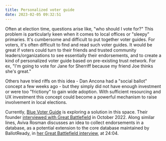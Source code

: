 ```yaml
---
title: Personalized voter guide
date: 2023-02-05 09:32:51
---
```


Often at election time, questions arise like, "who should I vote for?" This problem is particularly keen when it comes to local offices or "sleepy" primaries. It's cumbersome and difficult to put together voter guides. For voters, it's often difficult to find and read such voter guides. It would be great if voters could turn to their friends and trusted community leaders/organizations to see essentially their endorsements, and to create a kind of personalized voter guide based on pre-existing trust network. For ex, "I'm going to vote for Jane for Sherriff because my friend Joe thinks she's great."

Others have tried riffs on this idea - Dan Ancona had a "social ballot" concept a few weeks ago - but they simply did not have enough investment or were too "frictiony" to gain wide adoption. With sufficient resourcing and UX investment this concept could become a powerful mechanism to raise involvement in local elections.

Currently, [Blue Voter Guide](https://bluevoterguide.org/) is exploring a solution in this space. Their founder [interviewed with Great Battlefield](https://www.resistancedashboard.com/node/1093) in October 2022. Along similar lines, Aviva Rosman discusses an idea to collect endorsements in a database, as a potential extension to the core database maintained by BallotReady, in [her Great Battlefield interview](http://www.resistancedashboard.com/node/1080), at 24:04.